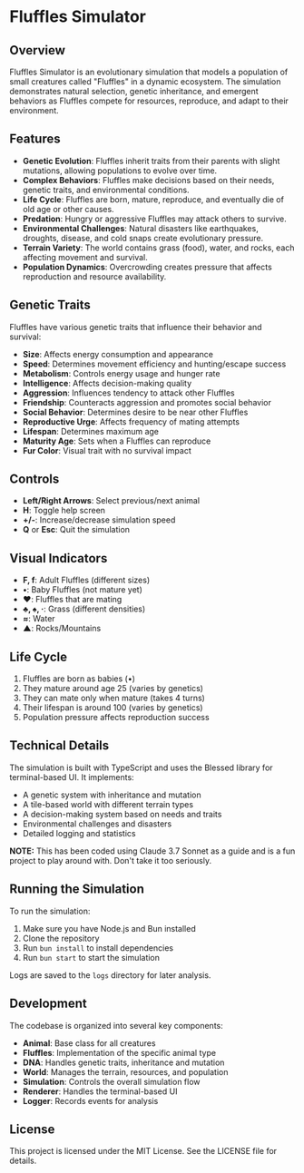 # Fluffles Simulator

## Overview

Fluffles Simulator is an evolutionary simulation that models a population of small creatures called "Fluffles" in a dynamic ecosystem. The simulation demonstrates natural selection, genetic inheritance, and emergent behaviors as Fluffles compete for resources, reproduce, and adapt to their environment.

## Features

- **Genetic Evolution**: Fluffles inherit traits from their parents with slight mutations, allowing populations to evolve over time.
- **Complex Behaviors**: Fluffles make decisions based on their needs, genetic traits, and environmental conditions.
- **Life Cycle**: Fluffles are born, mature, reproduce, and eventually die of old age or other causes.
- **Predation**: Hungry or aggressive Fluffles may attack others to survive.
- **Environmental Challenges**: Natural disasters like earthquakes, droughts, disease, and cold snaps create evolutionary pressure.
- **Terrain Variety**: The world contains grass (food), water, and rocks, each affecting movement and survival.
- **Population Dynamics**: Overcrowding creates pressure that affects reproduction and resource availability.

## Genetic Traits

Fluffles have various genetic traits that influence their behavior and survival:

- **Size**: Affects energy consumption and appearance
- **Speed**: Determines movement efficiency and hunting/escape success
- **Metabolism**: Controls energy usage and hunger rate
- **Intelligence**: Affects decision-making quality
- **Aggression**: Influences tendency to attack other Fluffles
- **Friendship**: Counteracts aggression and promotes social behavior
- **Social Behavior**: Determines desire to be near other Fluffles
- **Reproductive Urge**: Affects frequency of mating attempts
- **Lifespan**: Determines maximum age
- **Maturity Age**: Sets when a Fluffles can reproduce
- **Fur Color**: Visual trait with no survival impact

## Controls

- **Left/Right Arrows**: Select previous/next animal
- **H**: Toggle help screen
- **+/-**: Increase/decrease simulation speed
- **Q** or **Esc**: Quit the simulation

## Visual Indicators

- **F, f**: Adult Fluffles (different sizes)
- **•**: Baby Fluffles (not mature yet)
- **♥**: Fluffles that are mating
- **♣, ♠, ·**: Grass (different densities)
- **≈**: Water
- **▲**: Rocks/Mountains

## Life Cycle

1. Fluffles are born as babies (•)
2. They mature around age 25 (varies by genetics)
3. They can mate only when mature (takes 4 turns)
4. Their lifespan is around 100 (varies by genetics)
5. Population pressure affects reproduction success

## Technical Details

The simulation is built with TypeScript and uses the Blessed library for terminal-based UI. It implements:

- A genetic system with inheritance and mutation
- A tile-based world with different terrain types
- A decision-making system based on needs and traits
- Environmental challenges and disasters
- Detailed logging and statistics

**NOTE:** This has been coded using Claude 3.7 Sonnet as a guide and is a fun project to play around with. Don't take it too seriously.

## Running the Simulation

To run the simulation:

1. Make sure you have Node.js and Bun installed
2. Clone the repository
3. Run `bun install` to install dependencies
4. Run `bun start` to start the simulation

Logs are saved to the `logs` directory for later analysis.

## Development

The codebase is organized into several key components:

- **Animal**: Base class for all creatures
- **Fluffles**: Implementation of the specific animal type
- **DNA**: Handles genetic traits, inheritance and mutation
- **World**: Manages the terrain, resources, and population
- **Simulation**: Controls the overall simulation flow
- **Renderer**: Handles the terminal-based UI
- **Logger**: Records events for analysis

## License

This project is licensed under the MIT License. See the LICENSE file for details.
